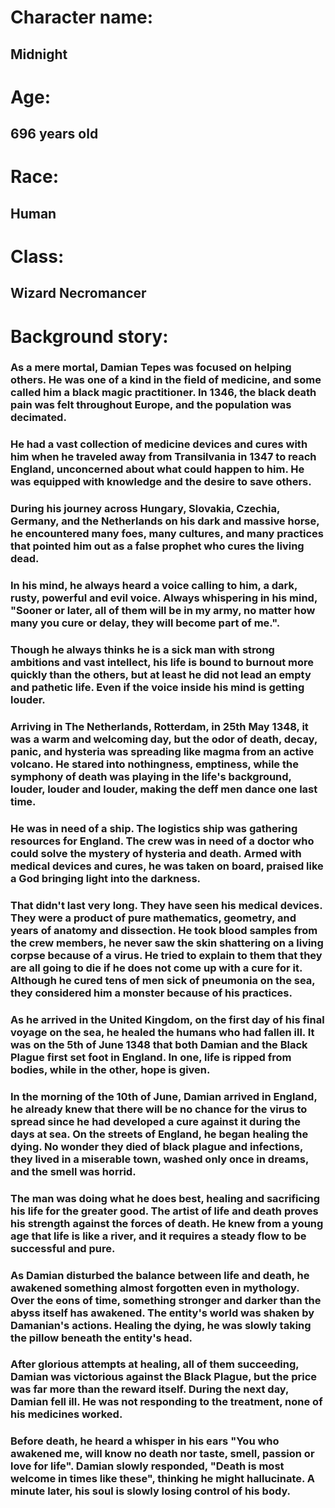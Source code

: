 # Character name:
## Midnight

# Age:
## 696 years old

# Race:
## Human

# Class:
## Wizard Necromancer

# Background story:

### As a mere mortal, Damian Tepes was focused on helping others. He was one of a kind in the field of medicine, and some called him a black magic practitioner. In 1346, the black death pain was felt throughout Europe, and the population was decimated.
### He had a vast collection of medicine devices and cures with him when he traveled away from Transilvania in 1347 to reach England, unconcerned about what could happen to him. He was equipped with knowledge and the desire to save others.
### During his journey across Hungary, Slovakia, Czechia, Germany, and the Netherlands on his dark and massive horse, he encountered many foes, many cultures, and many practices that pointed him out as a false prophet who cures the living dead.
### In his mind, he always heard a voice calling to him, a dark, rusty, powerful and evil voice. Always whispering in his mind, "Sooner or later, all of them will be in my army, no matter how many you cure or delay, they will become part of me.".
### Though he always thinks he is a sick man with strong ambitions and vast intellect, his life is bound to burnout more quickly than the others, but at least he did not lead an empty and pathetic life. Even if the voice inside his mind is getting louder.
### Arriving in The Netherlands, Rotterdam, in 25th May 1348, it was a warm and welcoming day, but the odor of death, decay, panic, and hysteria was spreading like magma from an active volcano. He stared into nothingness, emptiness, while the symphony of death was playing in the life's background, louder, louder and louder, making the deff men dance one last time.
### He was in need of a ship. The logistics ship was gathering resources for England. The crew was in need of a doctor who could solve the mystery of hysteria and death. Armed with medical devices and cures, he was taken on board, praised like a God bringing light into the darkness.
### That didn't last very long. They have seen his medical devices. They were a product of pure mathematics, geometry, and years of anatomy and dissection. He took blood samples from the crew members, he never saw the skin shattering on a living corpse because of a virus. He tried to explain to them that they are all going to die if he does not come up with a cure for it. Although he cured tens of men sick of pneumonia on the sea, they considered him a monster because of his practices.
### As he arrived in the United Kingdom, on the first day of his final voyage on the sea, he healed the humans who had fallen ill. It was on the 5th of June 1348 that both Damian and the Black Plague first set foot in England. In one, life is ripped from bodies, while in the other, hope is given.
### In the morning of the 10th of June, Damian arrived in England, he already knew that there will be no chance for the virus to spread since he had developed a cure against it during the days at sea. On the streets of England, he began healing the dying. No wonder they died of black plague and infections, they lived in a miserable town, washed only once in dreams, and the smell was horrid.
### The man was doing what he does best, healing and sacrificing his life for the greater good. The artist of life and death proves his strength against the forces of death. He knew from a young age that life is like a river, and it requires a steady flow to be successful and pure.
### As Damian disturbed the balance between life and death, he awakened something almost forgotten even in mythology. Over the eons of time, something stronger and darker than the abyss itself has awakened. The entity's world was shaken by Damanian's actions. Healing the dying, he was slowly taking the pillow beneath the entity's head.
### After glorious attempts at healing, all of them succeeding, Damian was victorious against the Black Plague, but the price was far more than the reward itself. During the next day, Damian fell ill. He was not responding to the treatment, none of his medicines worked.
### Before death, he heard a whisper in his ears "You who awakened me, will know no death nor taste, smell, passion or love for life". Damian slowly responded, "Death is most welcome in times like these", thinking he might hallucinate. A minute later, his soul is slowly losing control of his body.
